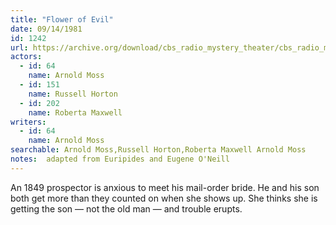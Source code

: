 ```yaml
---
title: "Flower of Evil"
date: 09/14/1981
id: 1242
url: https://archive.org/download/cbs_radio_mystery_theater/cbs_radio_mystery_theater-1201-1250.zip/cbs_radio_mystery_theater-1201-1250%2Fcbsrmt_1242_flower_of_evil.mp3
actors:  
  - id: 64
    name: Arnold Moss  
  - id: 151
    name: Russell Horton  
  - id: 202
    name: Roberta Maxwell
writers:  
  - id: 64
    name: Arnold Moss
searchable: Arnold Moss,Russell Horton,Roberta Maxwell Arnold Moss
notes:  adapted from Euripides and Eugene O'Neill
---
```

An 1849 prospector is anxious to meet his mail-order bride. He and his son both get more than they counted on when she shows up. She thinks she is getting the son — not the old man — and trouble erupts.